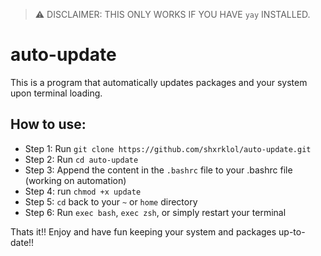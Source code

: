 > :warning: DISCLAIMER: THIS ONLY WORKS IF YOU HAVE `yay` INSTALLED.

# auto-update
This is a program that automatically updates packages and your system upon terminal loading.

## How to use:
- Step 1: Run `git clone https://github.com/shxrklol/auto-update.git`
- Step 2: Run `cd auto-update`
- Step 3: Append the content in the `.bashrc` file to your .bashrc file (working on automation)
- Step 4: run `chmod +x update`
- Step 5: `cd` back to your `~` or `home` directory
- Step 6: Run `exec bash`, `exec zsh`, or simply restart your terminal

Thats it!! Enjoy and have fun keeping your system and packages up-to-date!!
